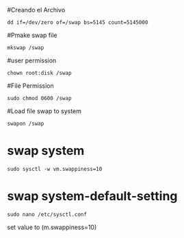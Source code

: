 
#Creando el Archivo

    dd if=/dev/zero of=/swap bs=5145 count=5145000

#Pmake swap file
   
    mkswap /swap

#user permission
 
    chown root:disk /swap

#File Permission

    sudo chmod 0600 /swap

#Load file swap to system

    swapon /swap

# swap system

    sudo sysctl -w vm.swappiness=10

# swap system-default-setting

    sudo nano /etc/sysctl.conf
  
set value to (m.swappiness=10)
